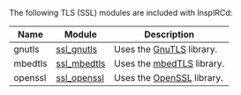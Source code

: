 <!-- This file contains a page fragment. Any changes will affect all pages that include it. -->

The following TLS (SSL) modules are included with InspIRCd:

Name    | Module                                | Description
------- | ------------------------------------- | -----------
gnutls  | [ssl_gnutls](/3/modules/ssl_gnutls)   | Uses the [GnuTLS](https://www.gnutls.org) library.
mbedtls | [ssl_mbedtls](/3/modules/ssl_mbedtls) | Uses the [mbedTLS](https://tls.mbed.org) library.
openssl | [ssl_openssl](/3/modules/ssl_openssl) | Uses the [OpenSSL](https://www.openssl.org) library.
